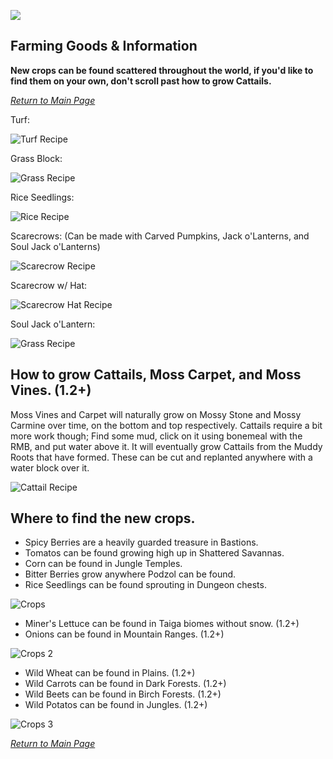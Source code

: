 ![](https://github.com/l1nkl3/ValleyCraft/blob/gh-pages/wiki-images/banner_farm.png)

## Farming Goods & Information

**New crops can be found scattered throughout the world, if you'd like to find them on your own, don't scroll past how to grow Cattails.**

_[Return to Main Page](https://github.com/l1nkl3/ValleyCraft/blob/gh-pages/docs/index.md)_

Turf:

![Turf Recipe](https://github.com/l1nkl3/ValleyCraft/blob/gh-pages/wiki-images/turf.png)

Grass Block:

![Grass Recipe](https://github.com/l1nkl3/ValleyCraft/blob/gh-pages/wiki-images/grass.png)

Rice Seedlings:

![Rice Recipe](https://github.com/l1nkl3/ValleyCraft/blob/gh-pages/wiki-images/rice.png)

Scarecrows: (Can be made with Carved Pumpkins, Jack o'Lanterns, and Soul Jack o'Lanterns)

![Scarecrow Recipe](https://github.com/l1nkl3/ValleyCraft/blob/gh-pages/wiki-images/scarecrow.png)

Scarecrow w/ Hat:

![Scarecrow Hat Recipe](https://github.com/l1nkl3/ValleyCraft/blob/gh-pages/wiki-images/hat.png)

Soul Jack o'Lantern:

![Grass Recipe](https://github.com/l1nkl3/ValleyCraft/blob/gh-pages/wiki-images/soul.png)

## How to grow Cattails, Moss Carpet, and Moss Vines. (1.2+)

Moss Vines and Carpet will naturally grow on Mossy Stone and Mossy Carmine over time, on the bottom and top respectively.
Cattails require a bit more work though; Find some mud, click on it using bonemeal with the RMB, and put water above it. It will eventually grow Cattails from the Muddy Roots that have formed. These can be cut and replanted anywhere with a water block over it.

![Cattail Recipe](https://github.com/l1nkl3/ValleyCraft/blob/gh-pages/wiki-images/farm_new_3.png)

## **Where to find the new crops.**

* Spicy Berries are a heavily guarded treasure in Bastions.
* Tomatos can be found growing high up in Shattered Savannas.
* Corn can be found in Jungle Temples.
* Bitter Berries grow anywhere Podzol can be found.
* Rice Seedlings can be found sprouting in Dungeon chests.

![Crops](https://github.com/l1nkl3/ValleyCraft/blob/gh-pages/wiki-images/crops.png)

* Miner's Lettuce can be found in Taiga biomes without snow. (1.2+)
* Onions can be found in Mountain Ranges. (1.2+)

![Crops 2](https://github.com/l1nkl3/ValleyCraft/blob/gh-pages/wiki-images/farm_new_1.png)

* Wild Wheat can be found in Plains. (1.2+)
* Wild Carrots can be found in Dark Forests. (1.2+)
* Wild Beets can be found in Birch Forests. (1.2+)
* Wild Potatos can be found in Jungles. (1.2+)

![Crops 3](https://github.com/l1nkl3/ValleyCraft/blob/gh-pages/wiki-images/farm_new_2.png)

_[Return to Main Page](https://github.com/l1nkl3/ValleyCraft/blob/gh-pages/docs/index.md)_
